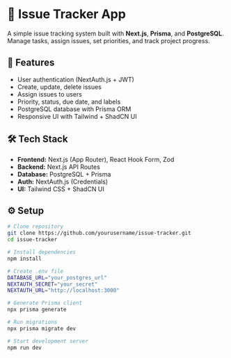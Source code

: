 # 📌 Issue Tracker App

A simple issue tracking system built with **Next.js**, **Prisma**, and **PostgreSQL**.  
Manage tasks, assign issues, set priorities, and track project progress.

## 🚀 Features
- User authentication (NextAuth.js + JWT)
- Create, update, delete issues
- Assign issues to users
- Priority, status, due date, and labels
- PostgreSQL database with Prisma ORM
- Responsive UI with Tailwind + ShadCN UI

## 🛠️ Tech Stack
- **Frontend:** Next.js (App Router), React Hook Form, Zod
- **Backend:** Next.js API Routes
- **Database:** PostgreSQL + Prisma
- **Auth:** NextAuth.js (Credentials)
- **UI:** Tailwind CSS + ShadCN UI

## ⚙️ Setup
```bash
# Clone repository
git clone https://github.com/yourusername/issue-tracker.git
cd issue-tracker

# Install dependencies
npm install

# Create .env file
DATABASE_URL="your_postgres_url"
NEXTAUTH_SECRET="your_secret"
NEXTAUTH_URL="http://localhost:3000"

# Generate Prisma client
npx prisma generate

# Run migrations
npx prisma migrate dev

# Start development server
npm run dev
